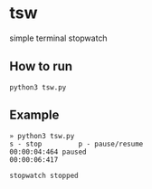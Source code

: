 # tsw
simple terminal stopwatch

## How to run
```
python3 tsw.py
```

## Example
```
» python3 tsw.py
s - stop         p - pause/resume
00:00:04:464 paused
00:00:06:417

stopwatch stopped
```

